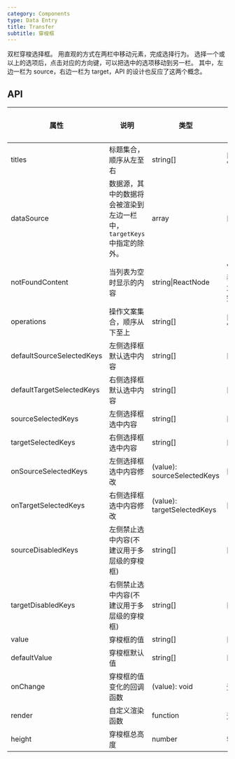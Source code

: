 ```yaml
---
category: Components
type: Data Entry
title: Transfer
subtitle: 穿梭框
---
```


双栏穿梭选择框。
用直观的方式在两栏中移动元素，完成选择行为。
选择一个或以上的选项后，点击对应的方向键，可以把选中的选项移动到另一栏。 其中，左边一栏为 source，右边一栏为 target，API 的设计也反应了这两个概念。


## API


属性 | 说明 | 类型 | 默认值
-----|-----|-----|------
| titles             | 标题集合，顺序从左至右    | string[]     | ['', '']    |
| dataSource         | 数据源，其中的数据将会被渲染到左边一栏中，`targetKeys` 中指定的除外。| array       | []  |
| notFoundContent    | 当列表为空时显示的内容    | string\|ReactNode| '列表为空'     |
| operations         | 操作文案集合，顺序从下至上 | string[]     | ['>', '<'] |
| defaultSourceSelectedKeys | 左侧选择框默认选中内容        | string[]     | [] |
| defaultTargetSelectedKeys | 右侧选择框默认选中内容        | string[]     | [] |
| sourceSelectedKeys | 左侧选择框选中内容        | string[]     | [] |
| targetSelectedKeys | 右侧选择框选中内容        | string[]     | [] |
| onSourceSelectedKeys | 左侧选择框选中内容修改        | (value): sourceSelectedKeys     | [] |
| onTargetSelectedKeys | 右侧选择框选中内容修改        | (value): targetSelectedKeys    | [] |
| sourceDisabledKeys | 左侧禁止选中内容(不建议用于多层级的穿梭框)        | string[]     | [] |
| targetDisabledKeys | 右侧禁止选中内容(不建议用于多层级的穿梭框)        | string[]     | [] |
| value              | 穿梭框的值               | string[]        | []  |
| defaultValue       | 穿梭框默认值               | string[]        | []  |
| onChange           | 穿梭框的值变化的回调函数   | (value): void | 无     |
| render             | 自定义渲染函数   | function | 无     |
| height             | 穿梭框总高度     | number  | 500 |
